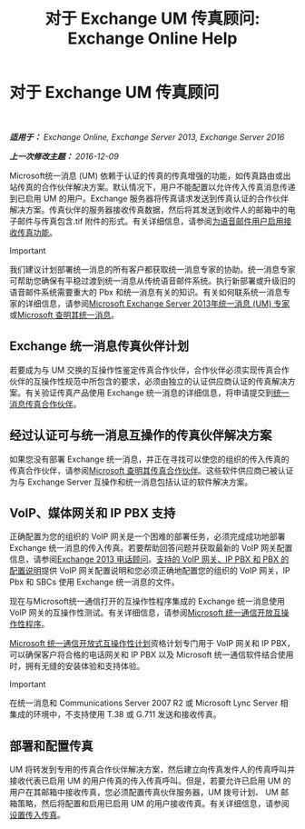 ﻿---
title: '对于 Exchange UM 传真顾问: Exchange Online Help'
TOCTitle: 对于 Exchange UM 传真顾问
ms:assetid: 928a466d-cc0c-4160-bd4c-f0fc76b038d4
ms:mtpsurl: https://technet.microsoft.com/zh-cn/library/Ee364747(v=EXCHG.150)
ms:contentKeyID: 52061381
ms.date: 05/23/2018
mtps_version: v=EXCHG.150
ms.translationtype: MT
---

# 对于 Exchange UM 传真顾问

 

_**适用于：** Exchange Online, Exchange Server 2013, Exchange Server 2016_

_**上一次修改主题：** 2016-12-09_

Microsoft统一消息 (UM) 依赖于认证的传真的传真增强的功能，如传真路由或出站传真的合作伙伴解决方案。默认情况下，用户不能配置以允许传入传真消息传递到已启用 UM 的用户。Exchange 服务器将传真请求发送到传真认证的合作伙伴解决方案。传真伙伴的服务器接收传真数据，然后将其发送到收件人的邮箱中的电子邮件与传真包含.tif 附件的形式。有关详细信息，请参阅[为语音邮件用户启用接收传真功能](enable-voice-mail-users-to-receive-faxes-exchange-2013-help.md)。

> [!important]
> 我们建议计划部署统一消息的所有客户都获取统一消息专家的协助。统一消息专家可帮助您确保有平稳过渡到统一消息从传统语音邮件系统。执行新部署或升级旧的语音邮件系统需要重大的 Pbx 和统一消息有关的知识。有关如何联系统一消息专家的详细信息，请参阅<a href="http://go.microsoft.com/fwlink/p/?linkid=262708">Microsoft Exchange Server 2013年统一消息 (UM) 专家</a>或<a href="https://go.microsoft.com/fwlink/p/?linkid=261951">Microsoft 查明其统一消息</a>。


## Exchange 统一消息传真伙伴计划

若要成为与 UM 交换的互操作性鉴定传真合作伙伴，合作伙伴必须实现传真合作伙伴的互操作性规范中所包含的要求，必须由独立的认证供应商认证的传真解决方案。有关验证传真产品使用 Exchange 统一消息的详细信息，将申请提交到[统一消息传真合作伙伴](mailto:fax-part@microsoft.com)。

## 经过认证可与统一消息互操作的传真伙伴解决方案

如果您没有部署 Exchange 统一消息，并正在寻找可以使您的组织的传入传真的传真合作伙伴，请参阅[Microsoft 查明其传真合作伙伴](https://go.microsoft.com/fwlink/p/?linkid=190238)。这些软件供应商已被认证为与 Exchange Server 互操作和统一消息包括认证的软件解决方案。

## VoIP、媒体网关和 IP PBX 支持

正确配置为您的组织的 VoIP 网关是一个困难的部署任务，必须完成成功地部署 Exchange 统一消息的传入传真。若要帮助回答问题并获取最新的 VoIP 网关配置信息，请参阅[Exchange 2013 电话顾问](telephony-advisor-for-exchange-2013-exchange-2013-help.md)。[支持的 VoIP 网关、IP PBX 和 PBX 的配置说明](configuration-notes-for-supported-voip-gateways-ip-pbxs-and-pbxs-exchange-2013-help.md)提供 VoIP 网关配置说明和您必须正确地配置您的组织的 VoIP 网关，IP Pbx 和 SBCs 使用 Exchange 统一消息的文件。

现在与Microsoft统一通信打开的互操作性程序集成的 Exchange 统一消息使用 VoIP 网关的互操作性测试。有关详细信息，请参阅[Microsoft 统一通信开放互操作性程序](http://go.microsoft.com/fwlink/p/?linkid=140722)。

[Microsoft 统一通信开放式互操作性计划](http://go.microsoft.com/fwlink/p/?linkid=140722)资格计划专门用于 VoIP 网关和 IP PBX，可以确保客户将合格的电话网关和 IP PBX 以及 Microsoft 统一通信软件结合使用时，拥有无缝的安装体验和支持体验。

> [!important]
> 在统一消息和 Communications Server 2007 R2 或 Microsoft Lync Server 相集成的环境中，不支持使用 T.38 或 G.711 发送和接收传真。


## 部署和配置传真

UM 将转发到专用的传真合作伙伴解决方案，然后建立向传真发件人的传真呼叫并接收代表已启用 UM 的用户传真的传入传真呼叫。但是，若要允许已启用 UM 的用户在其邮箱中接收传真，您必须配置传真伙伴服务器，UM 拨号计划、 UM 邮箱策略，然后将配置和启用已启用 UM 的用户接收传真。有关详细信息，请参阅[设置传入传真](setting-up-incoming-faxing-exchange-2013-help.md)。

